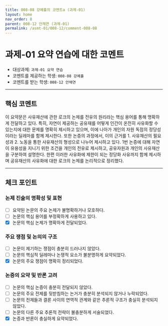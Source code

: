 ```yaml
---
title: 008-08 강예흘의 코멘트a (과제-01) 
layout: home
nav_order: 8
parent: 008-12 안채연 (과제-01)
permalink: /asmt-01/008-12/comment-008-08
---
```


# 과제-01 요약 연습에 대한 코멘트

- 대상과제: `과제-01 요약 연습`
- 코멘트를 제공하는 학생: `008-08 강예흘` 
- 코멘트를 받는 학생: `008-12 안채연` 

---

## 핵심 코멘트

이 요약문은 사유재산에 관한 로크의 논제를 전유의 원리라는 핵심 용어를 통해 명확하게 전달하고 있다. 특히, 자연이 제공하는 공유재를 어떻게 인간이 온전히 사유화할 수 있는지에 대한 문제를 명확히 제시하고 있으며, 이에 나아가 개인의 자원 독점의 정당성이라는 딜레마를 함께 제시한다.
 또한 논증의 과정에서, 이의 근거를 1. 사유재산의 필요성과 2. 노동을 통한 사유재산의 형성으로 나누어 제시하고 있다. 1번 논증에 대해 자연이 유용성을 지니기 위한 조건을 개인의 전유로 제시하고, 공유자원과 개인의 사유재산을 구분하여 설명한다. 한편 이러한 사유화에 제한이 되는 정당화 사유까지 함께 제시하며 공유재산의 사유화에 대한 로크의 논제를 논리적으로 정리했다.

---

## 체크 포인트

### 논제 진술의 명확성 및 표현  
- [ ] 요약된 논문의 주요 논제가 불명확하거나 모호하다.  
- [ ] 논문의 핵심 용어를 부정확하게 사용하고 있다.  
- [x] 논문의 핵심 논제가 명확하게 전달되었다.  

### 주요 쟁점 및 논의의 구조  
- [ ] 논문이 제기하는 쟁점이 충분히 드러나지 않았다.  
- [ ] 논문의 핵심적 딜레마나 논쟁적 요소가 불분명하게 요약되었다.  
- [x] 논문의 주요 쟁점이 명확히 정리되었다.  

### 논증의 요약 및 반론 고려  
- [ ] 논문의 핵심 논증이 충분히 전달되지 않았다.  
- [ ] 논문의 주요 전제를 뒷받침하는 논거가 충분히 분석되지 않거나 누락되었다.  
- [ ] 논문의 전제들과 결론 사이의 연역적 관계와 같은 추론적 구조가 충실히 분석되지 않았다.  
- [ ] 논문의 다른 주요 추론적 전략이 불충분하게 서술되었다.
- [x] 논증과 반론이 충실하게 요약되었다. 